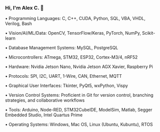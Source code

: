 ### Hi, I'm Alex C. 👋

• Programming Languages: C, C++, CUDA, Python, SQL, VBA, VHDL, Verilog, Bash

• Vision/AI/ML/Data: OpenCV, TensorFlow/Keras, PyTorch, NumPy, Scikit-learn

• Database Management Systems: MySQL, PostgreSQL

• Microcontrollers: ATmega, STM32, ESP32, Cortex-M3/4, nRF52

• Hardware: Nvidia Jetson Nano, Nvidia Jetson AGX Xavier, Raspberry Pi

• Protocols: SPI, I2C, UART, 1-Wire, CAN, Ethernet, MQTT

• Graphical User Interfaces: Tkinter, PyQt5, wxPython, Vispy

• Version Control Systems: Proficient in Git for version control, branching strategies, and collaborative workflows

• Tools: Arduino, Node-RED, STM32CubeIDE, ModelSim, Matlab, Segger Embedded Studio, Intel Quartus Prime

• Operating Systems: Windows, Mac OS, Linux (Ubuntu, Kubuntu), RTOS


<!--
**alexchancs/alexchancs** is a ✨ _special_ ✨ repository because its `README.md` (this file) appears on your GitHub profile.

Here are some ideas to get you started:

- 🔭 I’m currently working on ...
- 🌱 I’m currently learning ...
- 👯 I’m looking to collaborate on ...
- 🤔 I’m looking for help with ...
- 💬 Ask me about ...
- 📫 How to reach me: ...
- 😄 Pronouns: ...
- ⚡ Fun fact: ...
-->
